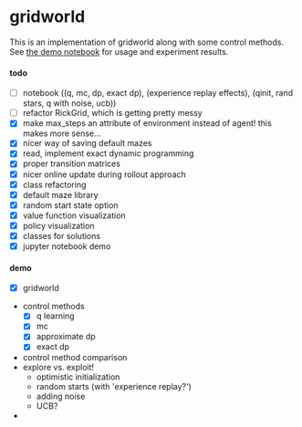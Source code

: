 # gridworld
This is an implementation of gridworld along with some control methods. See [the demo notebook](https://github.com/rwarren2163/rl_sandbox/blob/master/demo.ipynb) for usage and experiment results. 

#### todo
- [ ] notebook ((q, mc, dp, exact dp), (experience replay effects), (qinit, rand stars, q with noise, ucb))
- [ ] refactor RickGrid, which is getting pretty messy
- [X] make max_steps an attribute of environment instead of agent! this makes more sense...
- [X] nicer way of saving default mazes
- [X] read, implement exact dynamic programming
- [X] proper transition matrices
- [X] nicer online update during rollout approach
- [X] class refactoring
- [X] default maze library
- [X] random start state option
- [X] value function visualization
- [X] policy visualization
- [X] classes for solutions
- [X] jupyter notebook demo

#### demo
- [X] gridworld
- control methods
    - [X] q learning
    - [X] mc
    - [X] approximate dp
    - [X] exact dp
- control method comparison
- explore vs. exploit!
    - optimistic initialization
    - random starts (with 'experience replay?')
    - adding noise
    - UCB?
- 
